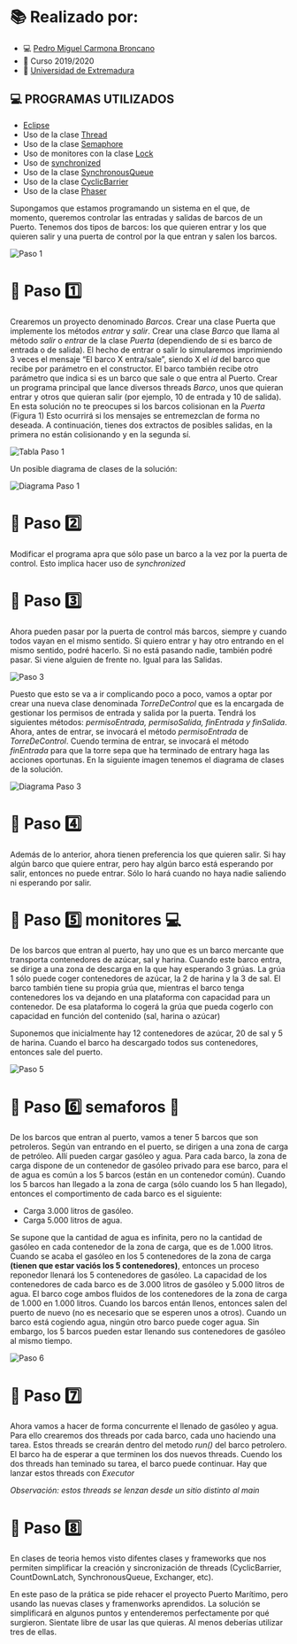 
# :books: Realizado por: 
  - :computer: [Pedro Miguel Carmona Broncano](https://github.com/Pmcb04)
  - :date: Curso 2019/2020
  - :office: [Universidad de Extremadura](https://www.unex.es)
  
  
## :computer: PROGRAMAS UTILIZADOS
- [Eclipse](https://www.eclipse.org/)
- Uso de la clase [Thread](https://docs.oracle.com/javase/7/docs/api/java/lang/Thread.html)
- Uso de la clase [Semaphore](https://docs.oracle.com/javase/7/docs/api/java/util/concurrent/Semaphore.html)
- Uso de monitores con la clase [Lock](https://docs.oracle.com/javase/7/docs/api/java/util/concurrent/locks/Lock.html)
- Uso de [synchronized](https://docs.oracle.com/javase/tutorial/essential/concurrency/syncmeth.html)
- Uso de la clase [SynchronousQueue](https://docs.oracle.com/javase/7/docs/api/java/util/concurrent/SynchronousQueue.html)
- Uso de la clase [CyclicBarrier](https://docs.oracle.com/javase/7/docs/api/java/util/concurrent/CyclicBarrier.html)
- Uso de la clase [Phaser](https://docs.oracle.com/javase/7/docs/api/java/util/concurrent/Phaser.html)
  

Supongamos que estamos programando un sistema en el que, de momento, queremos
controlar las entradas y salidas de barcos de un Puerto. Tenemos dos tipos de barcos: los que
quieren entrar y los que quieren salir y una puerta de control por la que entran y salen los
barcos.

![Paso 1](https://github.com/Pmcb04/PuertoMaritimo/blob/master/images/paso%201.jpeg)

# :runner: Paso :one:

Crearemos un proyecto denominado *Barcos*.
Crear una clase Puerta que implemente los métodos *entrar* y *salir*. Crear una clase *Barco*
que llama al método *salir* o *entrar* de la clase *Puerta* (dependiendo de si es barco de
entrada o de salida).
El hecho de entrar o salir lo simularemos imprimiendo 3 veces el mensaje “El barco X
entra/sale”, siendo X el *id* del barco que recibe por parámetro en el constructor. El barco
también recibe otro parámetro que indica si es un barco que sale o que entra al Puerto.
Crear un programa principal que lance diversos threads *Barco*, unos que quieran entrar y
otros que quieran salir (por ejemplo, 10 de entrada y 10 de salida).
En esta solución no te preocupes si los barcos colisionan en la *Puerta* (Figura 1) Esto ocurrirá
si los mensajes se entremezclan de forma no deseada.
A continuación, tienes dos extractos de posibles salidas, en la primera no están colisionando y
en la segunda sí.

![Tabla Paso 1](https://github.com/Pmcb04/PuertoMaritimo/blob/master/images/tabla.jpeg)

Un posible diagrama de clases de la solución: 


![Diagrama Paso 1](https://github.com/Pmcb04/PuertoMaritimo/blob/master/images/diagrama%20paso%201.jpeg)


# :runner: Paso :two: 

Modificar el programa apra que sólo pase un barco a la vez por la puerta de control. Esto implica hacer uso de *synchronized*

# :runner: Paso :three:

Ahora pueden pasar por la puerta de control más barcos, siempre y cuando todos vayan en el
mismo sentido. Si quiero entrar y hay otro entrando en el mismo sentido, podré hacerlo. Si no
está pasando nadie, también podré pasar. Si viene alguien de frente no. Igual para las Salidas.

![Paso 3](https://github.com/Pmcb04/PuertoMaritimo/blob/master/images/paso%203.jpeg)

Puesto que esto se va a ir complicando poco a poco, vamos a optar por crear una nueva clase denominada *TorreDeControl* que es la encargada de gestionar los permisos de entrada y salida por la puerta. Tendrá los siguientes métodos: *permisoEntrada, permisoSalida, finEntrada y finSalida*. Ahora, antes de entrar, se invocará el método *permisoEntrada* de *TorreDeControl*. Cuendo termina de entrar, se invocará el método *finEntrada* para que la torre sepa que ha terminado de entrary haga las acciones oportunas. En la siguiente imagen tenemos el diagrama de clases de la solución. 

![Diagrama Paso 3](https://github.com/Pmcb04/PuertoMaritimo/blob/master/images/diagrama%20paso%203.jpeg)

# :runner: Paso :four: 
Además de lo anterior, ahora tienen preferencia los que quieren salir. Si hay algún barco que quiere entrar, pero hay algún barco está esperando por salir, entonces no puede entrar. Sólo lo hará cuando no haya nadie saliendo ni esperando por salir. 

# :runner: Paso :five: monitores :computer:

De los barcos que entran al puerto, hay uno que es un barco mercante que transporta contenedores de azúcar, sal y harina. Cuando este barco entra, se dirige a una zona de descarga en la que hay esperando 3 grúas. La grúa 1 sólo puede coger contenedores de azúcar, la 2 de harina y la 3 de sal. El barco también tiene su propia grúa que, mientras el barco tenga contenedores los va  dejando en una plataforma con capacidad para un contenedor. De esa plataforma lo cogerá la grúa que pueda cogerlo con capacidad en función del contenido (sal, harina o azúcar)

Suponemos que inicialmente hay 12 contenedores de azúcar, 20 de sal y 5 de harina. Cuando el barco ha descargado todos sus contenedores, entonces sale del puerto. 

![Paso 5](https://github.com/Pmcb04/PuertoMaritimo/blob/master/images/paso%205.jpeg)


# :runner: Paso :six: semaforos :vertical_traffic_light:

De los barcos que entran al puerto, vamos a tener 5 barcos que son petroleros. Según van entrando en el puerto, se dirigen a una zona de carga de petróleo. Allí pueden cargar gasóleo y agua. Para cada barco, la zona de carga dispone de un contenedor de gasóleo privado para ese barco, para el de agua es común a los 5 barcos (están en un contenedor común). Cuando los 5 barcos han llegado a la zona de carga (sólo cuando los 5 han llegado), entonces el comportimento de cada barco es el siguiente:
  - Carga 3.000 litros de gasóleo.
  - Carga 5.000 litros de agua.

Se supone que la cantidad de agua es infinita, pero no la cantidad de gasóleo en cada contenedor de la zona de carga, que es de 1.000 litros. Cuando se acaba el gasóleo en los 5 contenedores de la zona de carga **(tienen que estar vaciós los 5 contenedores)**, entonces un proceso reponedor llenará los 5 contenedores de gasóleo. La capacidad de los contenedores de cada barco es de 3.000 litros de gasóleo y 5.000 litros de agua. El barco coge ambos fluidos de los contenedores de la zona de carga de 1.000 en 1.000 litros. Cuando los barcos entán llenos, entonces salen del puerto de nuevo (no es necesario que se esperen unos a otros). Cuando un barco está cogiendo agua, ningún otro barco puede coger agua. Sin embargo, los 5 barcos pueden estar llenando sus contenedores de gasóleo al mismo tiempo.

![Paso 6](https://github.com/Pmcb04/PuertoMaritimo/blob/master/images/paso%206.jpeg)

# :runner: Paso :seven:
Ahora vamos a hacer de forma concurrente el llenado de gasóleo y agua. Para ello crearemos dos threads por cada barco, cada uno haciendo una tarea. Estos threads se crearán dentro del metodo *run()* del barco petrolero. El barco ha de esperar a que terminen los dos nuevos threads. Cuendo los dos threads han teminado su tarea, el barco puede continuar. Hay que lanzar estos threads con *Executor*

*Observación: estos threads se lenzan desde un sitio distinto al main*

# :runner: Paso :eight:

En clases de teoria hemos visto difentes clases y frameworks que nos permiten simplificar la creación y sincronización de threads (CyclicBarrier, CountDownLatch, SynchronousQueue, Exchanger, etc). 

En este paso de la prática se pide rehacer el proyecto Puerto Marítimo, pero usando las nuevas clases y framenworks aprendidos. La solución se simplificará en algunos puntos y entenderemos perfectamente por qué surgieron. Sientate libre de usar las que quieras. Al menos deberías utilizar tres de ellas. 
